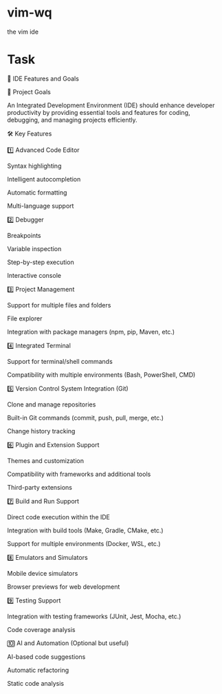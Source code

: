 # vim-wq
the vim ide



# Task

🚀 IDE Features and Goals

🎯 Project Goals

An Integrated Development Environment (IDE) should enhance developer productivity by providing essential tools and features for coding, debugging, and managing projects efficiently.

🛠️ Key Features

1️⃣ Advanced Code Editor

Syntax highlighting

Intelligent autocompletion

Automatic formatting

Multi-language support

2️⃣ Debugger

Breakpoints

Variable inspection

Step-by-step execution

Interactive console

3️⃣ Project Management

Support for multiple files and folders

File explorer

Integration with package managers (npm, pip, Maven, etc.)

4️⃣ Integrated Terminal

Support for terminal/shell commands

Compatibility with multiple environments (Bash, PowerShell, CMD)

5️⃣ Version Control System Integration (Git)

Clone and manage repositories

Built-in Git commands (commit, push, pull, merge, etc.)

Change history tracking

6️⃣ Plugin and Extension Support

Themes and customization

Compatibility with frameworks and additional tools

Third-party extensions

7️⃣ Build and Run Support

Direct code execution within the IDE

Integration with build tools (Make, Gradle, CMake, etc.)

Support for multiple environments (Docker, WSL, etc.)

8️⃣ Emulators and Simulators

Mobile device simulators

Browser previews for web development

9️⃣ Testing Support

Integration with testing frameworks (JUnit, Jest, Mocha, etc.)

Code coverage analysis

🔟 AI and Automation (Optional but useful)

AI-based code suggestions

Automatic refactoring

Static code analysis

